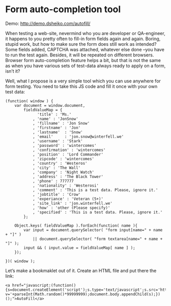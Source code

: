 Form auto-completion tool
========

Demo: http://demo.dsheiko.com/autofill/

When testing a web-site, nevermind who you are developer or QA-engineer, it happens to you pretty often to fill-in form fields again and again. Boring, stupid work, but how to make sure the form does still work as intended? Some fields added, CAPTCHA was attached, whatever else done –you have to run the test again. Besides, it will be repeated on different browsers. Browser form auto-completion feature helps a bit, but that is not the same as when you have various sets of test-data always ready to apply on a form, isn’t it?

Well, what I propose is a very simple tool which you can use anywhere for form testing. You need to take this JS code and fill it once with your own test data:

    (function( window ) {
        var document = window.document,
            fieldValueMap = {
                  'title' : 'Ms.'
                , 'name' : 'JonSnow'
                , 'fillname' : 'Jon Snow'
                , 'firstname' : 'Jon'
                , 'lastname'  : 'Snow'
                , 'email'     : 'jon.snow@winterfell.we'
                , 'username' : 'Stark'
                , 'password' : 'wintercomes'
                , 'confirmation' : 'wintercomes'
                , 'position' : 'Lord Commander'
                , 'zipcode' : 'wintercomes'
                , 'country' : 'Westeros'
                , 'city' : 'The Wall'
                , 'company' : 'Night Watch'
                , 'address' : 'The Black Tower'
                , 'phone' : 777777
                , 'nationality' : 'Westerosi'
                , 'comment' : 'This is a test data. Please, ignore it.'
                , 'jobtitle' : 'Crow'
                , 'experiance' : 'Veteran (5+)'
                , 'site_link' : 'jon.winterfell.we'
                , 'how' : 'other (Please specify)'
                , 'specified' : 'This is a test data. Please, ignore it.'
            };

        Object.keys( fieldValueMap ).forEach(function( name ){
            var input = document.querySelector( "form input[name=" + name + "]" )
                || document.querySelector( "form textarea[name=" + name + "]" );
            input && ( input.value = fieldValueMap[ name ] );
        });

    })( window );


Let’s make a bookmaklet out of it. Create an HTML file and put there the link:

    <a href="javascript:(function(){s=document.createElement('script');s.type='text/javascript';s.src='http://demo.dsheiko.com/autofill/src/autofill.js?v='+parseInt(Math.random()*99999999);document.body.appendChild(s);})();">AutoFill</a>


